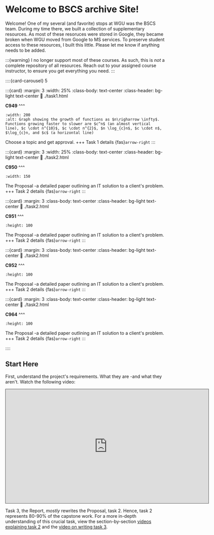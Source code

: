 # Welcome to BSCS archive Site!

Welcome! One of my several (and favorite) stops at WGU was the BSCS team. During my time there, we built a collection of supplementary resources. As most of these resoruces were stored in Google, they became broken when WGU moved from Google to MS services. To preserve student access to these resources, I built this little. Please let me know if anything needs to be added.

:::{warning}
I no longer support most of these courses. As such, this is *not* a complete repository of all resources. Reach out to your assigned course instructor, to ensure you get everything you need.
:::

::::{card-carousel} 5

:::{card}
:margin: 3
:width: 25%
:class-body: text-center
:class-header: bg-light text-center
:link: ./task1.html

**C949**
^^^
```{image} ./url_images/big_O_image.png
:width: 200
:alt: Graph showing the growth of functions as $n\righarrow \infty$. Functions growing faster to slower are $c^n$ (an almost vertical line), $c \cdot n^{10}$, $c \cdot n^{2}$, $n \log_{c}n$, $c \cdot n$, $\log_{c}n, and $c$ (a horizontal line) 
```

Choose a topic and get approval.
+++
Task 1 details {fas}`arrow-right`
:::

:::{card}
:margin: 3
:width: 25%
:class-body: text-center
:class-header: bg-light text-center
:link: ./task2.html

**C950**
^^^
```{image} ./url_images/tsp_xk_cd_cropped.png
:width: 150
```

The Proposal -a detailed paper outlining an IT solution to a client's problem.
+++
Task 2 details {fas}`arrow-right`
:::

:::{card}
:margin: 3
:class-body: text-center
:class-header: bg-light text-center
:link: ./task2.html

**C951**
^^^
```{image} ./url_images/hal_like_image_cropped.jpg
:height: 100
```

The Proposal -a detailed paper outlining an IT solution to a client's problem.
+++
Task 2 details {fas}`arrow-right`
:::

:::{card}
:margin: 3
:class-body: text-center
:class-header: bg-light text-center
:link: ./task2.html

**C952**
^^^
```{image} ./url_images/c952_CA_map_cropped.png
:height: 100
```

The Proposal -a detailed paper outlining an IT solution to a client's problem.
+++
Task 2 details {fas}`arrow-right`
:::

:::{card}
:margin: 3
:class-body: text-center
:class-header: bg-light text-center
:link: ./task2.html

**C964**
^^^
```{image} ./url_images/3d_regression_image_cropped.png
:height: 100
```

The Proposal -a detailed paper outlining an IT solution to a client's problem.
+++
Task 2 details {fas}`arrow-right`
:::

::::

## Start Here

First, understand the project's requirements. What they are -and what they aren't. Watch the following video:
<iframe 
    src="https://wgu.hosted.panopto.com/Panopto/Pages/Embed.aspx?id=e26949a3-9e24-4092-bf52-aedb014e2527&autoplay=false&offerviewer=true&showtitle=true&showbrand=true&captions=true&interactivity=all" 
    title="C769 Overview" 
    width="640px"
    height="360px"
    style="border: 1px solid #464646;" 
    allowfullscreen allow="autoplay"
>
</iframe>

Task 3, the Report, *mostly* rewrites the Proposal, task 2. Hence, task 2 represents 80-90% of the capstone work. For a more in-depth understanding of this crucial task, view the section-by-section [videos explaining task 2](resources:task2) and the [video on writing task 3](resources:task3).

```{tableofcontents}
```
